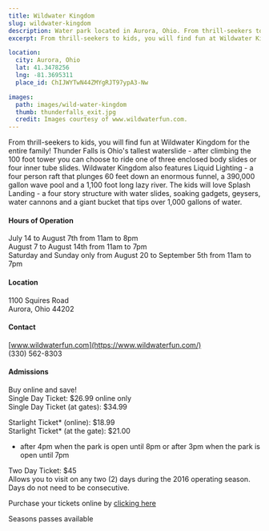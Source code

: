 ```yaml
---
title: Wildwater Kingdom
slug: wildwater-kingdom
description: Water park located in Aurora, Ohio. From thrill-seekers to kids, you will find fun at Wildwater Kingdom for the entire family!
excerpt: From thrill-seekers to kids, you will find fun at Wildwater Kingdom for the entire family!

location:
  city: Aurora, Ohio
  lat: 41.3478256
  lng: -81.3695311
  place_id: ChIJWYTwN44ZMYgRJT97ypA3-Nw

images:
  path: images/wild-water-kingdom
  thumb: thunderfalls_exit.jpg
  credit: Images courtesy of www.wildwaterfun.com.
---
```


From thrill-seekers to kids, you will find fun at Wildwater Kingdom for the entire family! Thunder Falls is Ohio's tallest waterslide - after climbing the 100 foot tower you can choose to ride one of three enclosed body slides or four inner tube slides.  Wildwater Kingdom also features Liquid Lighting - a four person raft that plunges 60 feet down an enormous funnel, a 390,000 gallon wave pool and a 1,100 foot long lazy river.  The kids will love Splash Landing - a four story structure with water slides, soaking gadgets, geysers, water cannons and a giant bucket that tips over 1,000 gallons of water.   
 
#### Hours of Operation 
July 14 to August 7th from 11am to 8pm  
August 7 to August 14th from 11am to 7pm  
Saturday and Sunday only from August 20 to September 5th from 11am to 7pm  
 
#### Location 
1100 Squires Road  
Aurora, Ohio 44202 
 
#### Contact 
[www.wildwaterfun.com](https://www.wildwaterfun.com/)  
(330) 562-8303 
 
#### Admissions 
Buy online and save!  
Single Day Ticket: $26.99 online only  
Single Day Ticket (at gates): $34.99  
 
Starlight Ticket* (online): $18.99  
Starlight Ticket* (at the gate): $21.00   
* after 4pm when the park is open until 8pm or after 3pm when the park is open until 7pm  
 
Two Day Ticket: $45  
Allows you to visit on any two (2) days during the 2016 operating season. Days do not need to be consecutive.  
 
Purchase your tickets online by [clicking here](https://www.wildwaterfun.com/ticket-category/Daily-Tickets) 
 
Seasons passes available 
 
